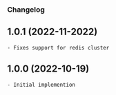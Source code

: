 ### Changelog

## 1.0.1 (2022-11-2022)

    - Fixes support for redis cluster

## 1.0.0 (2022-10-19)

    - Initial implemention

